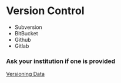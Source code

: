 # Version Control

* Subversion
* BitBucket
* Github
* Gitlab

### Ask your institution if one is provided

[Versioning Data](/versiondata.md)
